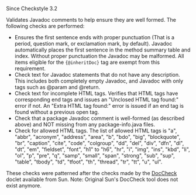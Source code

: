 Since Checkstyle 3.2

Validates Javadoc comments to help ensure they are well
formed. The following checks are performed:

* Ensures the first sentence ends with proper punctuation (That is a period, question mark, or exclamation mark, by default). Javadoc automatically places the first sentence in the method summary table and index. Without proper punctuation the Javadoc may be malformed. All items eligible for the `{@inheritDoc}` tag are exempt from this requirement.
* Check text for Javadoc statements that do not have any description. This includes both completely empty Javadoc, and Javadoc with only tags such as @param and @return.
* Check text for incomplete HTML tags. Verifies that HTML tags have corresponding end tags and issues an "Unclosed HTML tag found:" error if not. An "Extra HTML tag found:" error is issued if an end tag is found without a previous open tag.
* Check that a package Javadoc comment is well-formed (as described above) and NOT missing from any package-info.java files.
* Check for allowed HTML tags. The list of allowed HTML tags is "a", "abbr", "acronym", "address", "area", "b", "bdo", "big", "blockquote", "br", "caption", "cite", "code", "colgroup", "dd", "del", "div", "dfn", "dl", "dt", "em", "fieldset", "font", "h1" to "h6", "hr", "i", "img", "ins", "kbd", "li", "ol", "p", "pre", "q", "samp", "small", "span", "strong", "sub", "sup", "table", "tbody", "td", "tfoot", "th", "thread", "tr", "tt", "u", "ul".

These checks were patterned after the checks made by the [DocCheck](http://maven-doccheck.sourceforge.net/)
doclet available from Sun. Note: Original Sun's DocCheck tool does not exist anymore.
